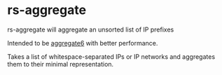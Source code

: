 # rs-aggregate
rs-aggregate will aggregate an unsorted list of IP prefixes

Intended to be [aggregate6](https://github.com/job/aggregate6) with better performance.

Takes a list of whitespace-separated IPs or IP networks and aggregates them to their minimal representation.